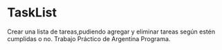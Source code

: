 # TaskList
Crear una lista de tareas,pudiendo agregar y eliminar tareas según estén cumplidas o no. Trabajo Práctico de Argentina Programa. 
